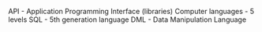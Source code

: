 API - Application Programming Interface (libraries)
Computer languages - 5 levels
SQL - 5th generation language
DML - Data Manipulation Language

